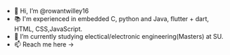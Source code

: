 - 👋 Hi, I’m @rowantwilley16
- 📚 I'm experienced in embedded C, python and Java, flutter + dart, HTML, CSS,JavaScript.
- 🌱 I’m currently studying electical/electronic engineering(Masters) at SU.
- 📫 Reach me here -> 
